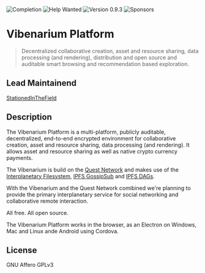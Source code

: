 ![Completion](https://img.shields.io/badge/completion-3%25-red) ![Help Wanted](https://img.shields.io/badge/%20-help--wanted-%23159818) ![Version 0.9.3](https://img.shields.io/badge/version-v1.0.0-blue) ![Sponsors](https://img.shields.io/badge/sponsors-0-red)


# Vibenarium Platform 
> Decentralized collaborative creation, asset and resource sharing, data processing (and rendering), distribution 
and open source and auditable smart browsing and recommendation based exploration.

## Lead Maintainend 

[StationedInTheField](https://github.com/StationedInTheField)

## Description

The Vibenarium Platform is a multi-platform, publicly auditable, decentralized, end-to-end encrypted environment for collaborative creation, asset and resource sharing, data processing (and rendering). It allows asset and resource sharing as well as native crypto currency payments.

The Vibenarium is build on the [Quest Network](questnetwork.github.io/docs) and makes use of the [Interplanetary Filesystem](https://ipfs.io), [IPFS GossipSub](https://blog.ipfs.io/2020-05-20-gossipsub-v1.1/) and [IPFS DAGs](https://docs.ipfs.io/concepts/merkle-dag/). 

With the Vibenarium and the Quest Network comibined we're planning to provide the primary interplanetary service for social networking and collaborative remote interaction. 

All free. All open source. 

The Vibenarium Platform works in the browser, as an Electron on Windows, Mac and Linux ande Android using Cordova.

## License

GNU Affero GPLv3
